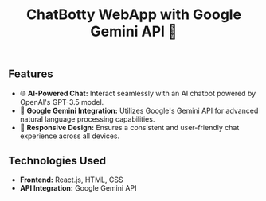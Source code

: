 <!DOCTYPE html>
<html lang="en">

<head>
  <meta charset="UTF-8">
  <meta name="viewport" content="width=device-width, initial-scale=1.0">
</head>

<body>
  <header>
    <h1>ChatBotty WebApp with Google Gemini API 🤖</h1>
  </header>

  <section>
    <h2>Features</h2>
    <ul>
      <li>🌐 <strong>AI-Powered Chat:</strong> Interact seamlessly with an AI chatbot powered by OpenAI's GPT-3.5 model.</li>
      <li>🔑 <strong>Google Gemini Integration:</strong> Utilizes Google's Gemini API for advanced natural language processing capabilities.</li>
      <li>📱 <strong>Responsive Design:</strong> Ensures a consistent and user-friendly chat experience across all devices.</li>
    </ul>
  </section>

  <section>
    <h2>Technologies Used</h2>
    <ul>
      <li><strong>Frontend:</strong> React.js, HTML, CSS</li>
      <li><strong>API Integration:</strong> Google Gemini API</li>
    </ul>
  </section>

</body>

</html>
